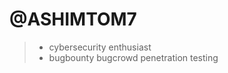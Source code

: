 # @ASHIMTOM7
> * cybersecurity enthusiast
> * bugbounty bugcrowd penetration testing


<!---
ASHIMTOM7/ASHIMTOM7 is a ✨ special ✨ repository because its `README.md` (this file) appears on your GitHub profile.
You can click the Preview link to take a look at your changes.
--->
